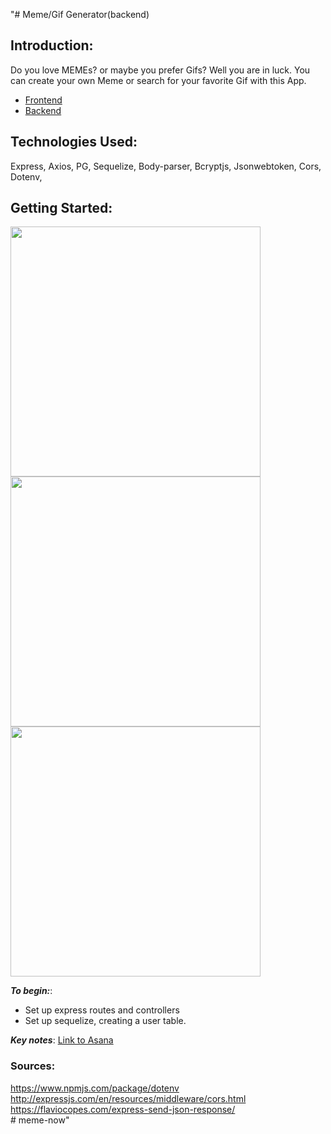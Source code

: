 "# Meme/Gif Generator(backend)

## Introduction:
Do you love MEMEs? or maybe you prefer Gifs? Well you are in luck. You can create your own Meme or search for your favorite Gif with this App. 
* [Frontend](https://github.com/jchristensen3/meme_frontend)
* [Backend](https://github.com/jchristensen3/meme-now)

## Technologies Used:
   Express, 
   Axios, 
   PG, 
   Sequelize, 
   Body-parser, 
   Bcryptjs, 
   Jsonwebtoken, 
   Cors, 
   Dotenv,
   
   
## Getting Started:
<img src="https://github.com/jchristensen3/meme_frontend/issues/1" width="400">
<img src="https://user-images.githubusercontent.com/80013194/122136023-4c972980-ce07-11eb-9ffe-33aad8c87e1c.png" width="400">
<img src="https://user-images.githubusercontent.com/80013194/122136034-5325a100-ce07-11eb-8ba2-ba1cb73bd887.jpg" width="400">

**_To begin:_**: 
* Set up express routes and controllers
* Set up sequelize, creating a user table.


**_Key notes_**: 
[Link to Asana](https://app.asana.com/0/1200474893168640/list)

### Sources: 
https://www.npmjs.com/package/dotenv <br>
http://expressjs.com/en/resources/middleware/cors.html <br>
https://flaviocopes.com/express-send-json-response/ <br># meme-now" 
